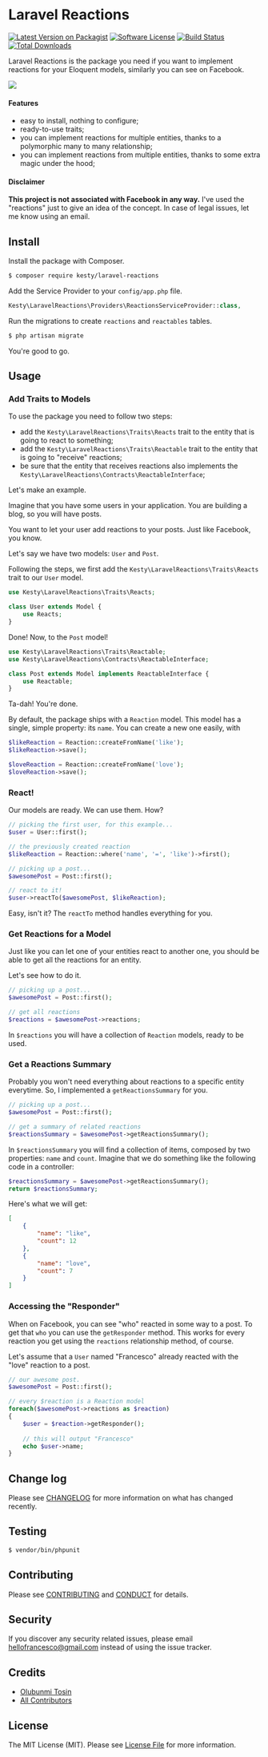 # Laravel Reactions

[![Latest Version on Packagist][ico-version]][link-packagist]
[![Software License][ico-license]](LICENSE.md)
[![Build Status][ico-travis]][link-travis]
[![Total Downloads][ico-downloads]][link-downloads]

Laravel Reactions is the package you need if you want to implement reactions for your Eloquent models, similarly you can see on Facebook.

![](https://cdn.Kesty.com/open-source/reactions.jpg)

#### Features

* easy to install, nothing to configure;
* ready-to-use traits;
* you can implement reactions for multiple entities, thanks to a polymorphic many to many relationship;
* you can implement reactions from multiple entities, thanks to some extra magic under the hood;

#### Disclaimer

**This project is not associated with Facebook in any way.** I've used the "reactions" just to give an idea of the concept. In case of legal issues, let me know using an email.

## Install

Install the package with Composer.

``` bash
$ composer require kesty/laravel-reactions
```

Add the Service Provider to your `config/app.php` file.

```php
Kesty\LaravelReactions\Providers\ReactionsServiceProvider::class,
```

Run the migrations to create `reactions` and `reactables` tables.

```bash
$ php artisan migrate
```

You're good to go.

## Usage

### Add Traits to Models

To use the package you need to follow two steps:

* add the `Kesty\LaravelReactions\Traits\Reacts` trait to the entity that is going to react to something;
* add the `Kesty\LaravelReactions\Traits\Reactable` trait to the entity that is going to "receive" reactions;
* be sure that the entity that receives reactions also implements the `Kesty\LaravelReactions\Contracts\ReactableInterface`;

Let's make an example.

Imagine that you have some users in your application. You are building a blog, so you will have posts.

You want to let your user add reactions to your posts. Just like Facebook, you know.

Let's say we have two models: `User` and `Post`.

Following the steps, we first add the `Kesty\LaravelReactions\Traits\Reacts` trait to our `User` model.

```php
use Kesty\LaravelReactions\Traits\Reacts;

class User extends Model {
    use Reacts;
}
```

Done! Now, to the `Post` model!

```php
use Kesty\LaravelReactions\Traits\Reactable;
use Kesty\LaravelReactions\Contracts\ReactableInterface;

class Post extends Model implements ReactableInterface {
    use Reactable;
}
```

Ta-dah! You're done. 

By default, the package ships with a `Reaction` model. This model has a single, simple property: its `name`. You can create a new one easily, with

```php
$likeReaction = Reaction::createFromName('like');
$likeReaction->save();

$loveReaction = Reaction::createFromName('love');
$loveReaction->save();
```

### React!

Our models are ready. We can use them. How?

```php
// picking the first user, for this example...
$user = User::first();

// the previously created reaction
$likeReaction = Reaction::where('name', '=', 'like')->first();

// picking up a post...
$awesomePost = Post::first();

// react to it!
$user->reactTo($awesomePost, $likeReaction);
```

Easy, isn't it? The `reactTo` method handles everything for you.

### Get Reactions for a Model

Just like you can let one of your entities react to another one, you should be able to get all the reactions for an entity.

Let's see how to do it.

```php
// picking up a post...
$awesomePost = Post::first();

// get all reactions
$reactions = $awesomePost->reactions;
```

In `$reactions` you will have a collection of `Reaction` models, ready to be used.

### Get a Reactions Summary

Probably you won't need everything about reactions to a specific entity everytime. So, I implemented a `getReactionsSummary` for you.

```php
// picking up a post...
$awesomePost = Post::first();

// get a summary of related reactions
$reactionsSummary = $awesomePost->getReactionsSummary();
```

In `$reactionsSummary` you will find a collection of items, composed by two properties: `name` and `count`. Imagine that we do something like the following code in a controller:

```php
$reactionsSummary = $awesomePost->getReactionsSummary();
return $reactionsSummary;
```

Here's what we will get:

```json
[
    {
        "name": "like",
        "count": 12
    },
    {
        "name": "love",
        "count": 7
    }
]
```

### Accessing the "Responder"

When on Facebook, you can see "who" reacted in some way to a post. To get that `who` you can use the `getResponder` method. This works for every reaction you get using the `reactions` relationship method, of course.

Let's assume that a `User` named "Francesco" already reacted with the "love" reaction to a post.

```php
// our awesome post.
$awesomePost = Post::first();

// every $reaction is a Reaction model
foreach($awesomePost->reactions as $reaction) 
{
    $user = $reaction->getResponder();
   
    // this will output "Francesco"
    echo $user->name;
}
```

## Change log

Please see [CHANGELOG](CHANGELOG.md) for more information on what has changed recently.

## Testing

``` bash
$ vendor/bin/phpunit
```

## Contributing

Please see [CONTRIBUTING](CONTRIBUTING.md) and [CONDUCT](CONDUCT.md) for details.

## Security

If you discover any security related issues, please email hellofrancesco@gmail.com instead of using the issue tracker.

## Credits

- [Olubunmi Tosin][link-author]
- [All Contributors][link-contributors]

## License

The MIT License (MIT). Please see [License File](LICENSE.md) for more information.

[ico-version]: https://img.shields.io/packagist/v/kesty/laravel-reactions.svg?style=flat-square
[ico-license]: https://img.shields.io/badge/license-MIT-brightgreen.svg?style=flat-square
[ico-travis]: https://img.shields.io/travis/kesty/laravel-reactions/master.svg?style=flat-square
[ico-scrutinizer]: https://img.shields.io/scrutinizer/coverage/g/kesty/laravel-reactions.svg?style=flat-square
[ico-code-quality]: https://img.shields.io/scrutinizer/g/kesty/laravel-reactions.svg?style=flat-square
[ico-downloads]: https://img.shields.io/packagist/dt/kesty/laravel-reactions.svg?style=flat-square

[link-packagist]: https://packagist.org/packages/kesty/laravel-reactions
[link-travis]: https://travis-ci.org/kesty/laravel-reactions
[link-downloads]: https://packagist.org/packages/kesty/laravel-reactions
[link-author]: https://github.com/olubunmitosin
[link-contributors]: ../contributors
